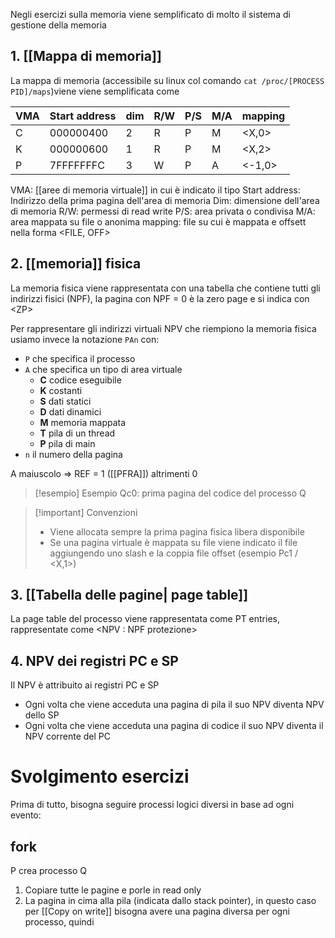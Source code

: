 Negli esercizi sulla memoria viene semplificato di molto il sistema di gestione della memoria

## 1. [[Mappa di memoria]]
La mappa di memoria (accessibile su linux col comando `cat /proc/[PROCESS PID]/maps`)viene viene semplificata come

| VMA | Start address | dim | R/W | P/S | M/A | mapping |
| --- | ------------ | --- | --- | --- | --- | ------- |
| C   | 000000400    | 2   | R   | P   | M   | <X,0>   |
| K   | 000000600    | 1   | R   | P   | M   | <X,2>   |
| P   | 7FFFFFFFC    | 3   | W   | P   | A   | <-1,0>  | 


VMA: [[aree di memoria virtuale]] in cui è indicato il tipo
Start address: Indirizzo della prima pagina dell'area di memoria
Dim: dimensione dell'area di memoria
R/W: permessi di read write
P/S: area privata o condivisa
M/A: area mappata su file o anonima
mapping: file su cui è mappata e offsett nella forma <FILE, OFF>

## 2. [[memoria]] fisica
La memoria fisica viene rappresentata con una tabella che contiene tutti gli indirizzi fisici (NPF), la pagina con NPF = 0 è la zero page e si indica con \<ZP>

Per rappresentare gli indirizzi virtuali NPV che riempiono la memoria fisica usiamo invece la notazione `PAn` con:
- `P` che specifica il processo
- `A` che specifica un tipo di area virtuale
	- **C** codice eseguibile
	- **K** costanti
	- **S** dati statici
	- **D** dati dinamici
	- **M** memoria mappata
	- **T** pila di un thread
	- **P** pila di main
- `n` il numero della pagina

A maiuscolo => REF = 1 ([[PFRA]]) altrimenti 0
>[!esempio] Esempio Qc0: prima pagina del codice del processo Q 
>

>[!important] Convenzioni
> - Viene allocata sempre la prima pagina fisica libera disponibile
> - Se una pagina virtuale è mappata su file viene indicato il file aggiungendo uno slash e la coppia file offset (esempio Pc1 / <X,1>)


## 3. [[Tabella delle pagine| page table]]

La page table del processo viene rappresentata come PT entries, rappresentate come
\<NPV : NPF protezione>

## 4. NPV dei registri PC e SP
Il NPV è attribuito ai registri PC e SP
- Ogni volta che viene acceduta una pagina di pila il suo NPV diventa NPV dello SP
- Ogni volta che viene acceduta una pagina di codice il suo NPV diventa il NPV corrente del PC




# Svolgimento esercizi

Prima di tutto, bisogna seguire processi logici diversi in base ad ogni evento:


## fork
P crea processo Q


1. Copiare tutte le pagine e porle in read only
2. La pagina in cima alla pila (indicata dallo stack pointer), in questo caso per [[Copy on write]] bisogna avere una pagina diversa per ogni processo, quindi 